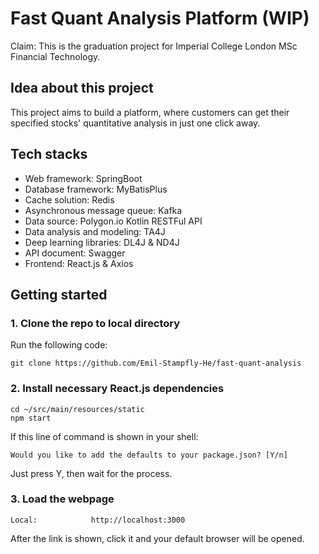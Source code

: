 # Fast Quant Analysis Platform (WIP) 
Claim: This is the graduation project for Imperial College London MSc Financial Technology.

## Idea about this project
This project aims to build a platform, where customers can get their specified stocks' quantitative analysis in just one click away.

## Tech stacks
- Web framework: SpringBoot
- Database framework: MyBatisPlus
- Cache solution: Redis
- Asynchronous message queue: Kafka
- Data source: Polygon.io Kotlin RESTFul API
- Data analysis and modeling: TA4J
- Deep learning libraries: DL4J & ND4J
- API document: Swagger
- Frontend: React.js & Axios

## Getting started
### 1. Clone the repo to local directory
Run the following code:
```aiignore
git clone https://github.com/Emil-Stampfly-He/fast-quant-analysis
```
### 2. Install necessary React.js dependencies
```aiignore
cd ~/src/main/resources/static
npm start
```
If this line of command is shown in your shell:
```aiignore
Would you like to add the defaults to your package.json? [Y/n]
```
Just press Y, then wait for the process.
### 3. Load the webpage
```aiignore
Local:            http://localhost:3000
```
After the link is shown, click it and your default browser will be opened.